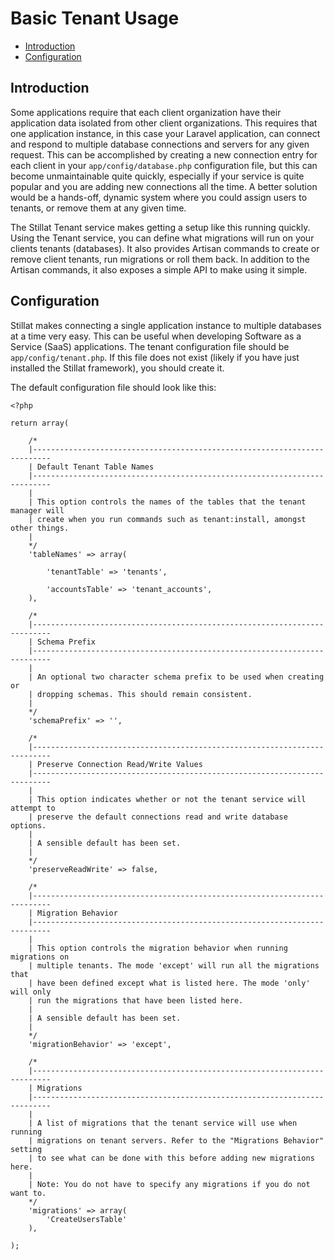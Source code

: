 # Basic Tenant Usage

- [Introduction](#introduction)
- [Configuration](#configuration)

<a name="introduction"></a>
## Introduction

Some applications require that each client organization have their application data isolated from other client organizations. This requires that one application instance, in this case your Laravel application, can connect and respond to multiple database connections and servers for any given request. This can be accomplished by creating a new connection entry for each client in your `app/config/database.php` configuration file, but this can become unmaintainable quite quickly, especially if your service is quite popular and you are adding new connections all the time. A better solution would be a hands-off, dynamic system where you could assign users to tenants, or remove them at any given time.

The Stillat Tenant service makes getting a setup like this running quickly. Using the Tenant service, you can define what migrations will run on your clients tenants (databases). It also provides Artisan commands to create or remove client tenants, run migrations or roll them back. In addition to the Artisan commands, it also exposes a simple API to make using it simple.

<a name="configuration"></a>
## Configuration

Stillat makes connecting a single application instance to multiple databases at a time very easy. This can be useful when developing Software as a Service (SaaS) applications. The tenant configuration file should be `app/config/tenant.php`. If this file does not exist (likely if you have just installed the Stillat framework), you should create it.

The default configuration file should look like this:

    <?php

    return array(

        /*
        |--------------------------------------------------------------------------
        | Default Tenant Table Names
        |--------------------------------------------------------------------------
        |
        | This option controls the names of the tables that the tenant manager will
        | create when you run commands such as tenant:install, amongst other things.
        |
        */
        'tableNames' => array(

            'tenantTable' => 'tenants',

            'accountsTable' => 'tenant_accounts',
        ),

        /*
        |--------------------------------------------------------------------------
        | Schema Prefix
        |--------------------------------------------------------------------------
        |
        | An optional two character schema prefix to be used when creating or
        | dropping schemas. This should remain consistent.
        |
        */
        'schemaPrefix' => '',

        /*
        |--------------------------------------------------------------------------
        | Preserve Connection Read/Write Values
        |--------------------------------------------------------------------------
        |
        | This option indicates whether or not the tenant service will attempt to
        | preserve the default connections read and write database options.
        |
        | A sensible default has been set.
        |
        */
        'preserveReadWrite' => false,

        /*
        |--------------------------------------------------------------------------
        | Migration Behavior
        |--------------------------------------------------------------------------
        |
        | This option controls the migration behavior when running migrations on
        | multiple tenants. The mode 'except' will run all the migrations that
        | have been defined except what is listed here. The mode 'only' will only
        | run the migrations that have been listed here.
        |
        | A sensible default has been set.
        |
        */
        'migrationBehavior' => 'except',

        /*
        |--------------------------------------------------------------------------
        | Migrations
        |--------------------------------------------------------------------------
        |
        | A list of migrations that the tenant service will use when running
        | migrations on tenant servers. Refer to the "Migrations Behavior" setting
        | to see what can be done with this before adding new migrations here.
        |
        | Note: You do not have to specify any migrations if you do not want to.
        */
        'migrations' => array(
            'CreateUsersTable'
        ),

    );